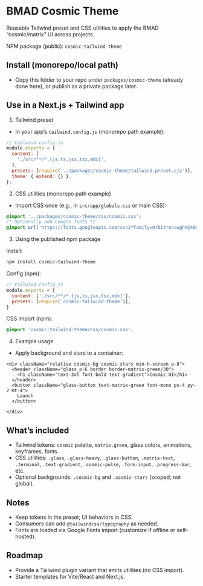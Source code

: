 # BMAD Cosmic Theme

Reusable Tailwind preset and CSS utilities to apply the BMAD “cosmic/matrix” UI across projects.

NPM package (public): `cosmic-tailwind-theme`

## Install (monorepo/local path)

- Copy this folder to your repo under `packages/cosmic-theme` (already done here), or publish as a private package later.

## Use in a Next.js + Tailwind app

1) Tailwind preset

- In your app’s `tailwind.config.js` (monorepo path example):

```js
// tailwind.config.js
module.exports = {
  content: [
    './src/**/*.{js,ts,jsx,tsx,mdx}',
  ],
  presets: [require('../packages/cosmic-theme/tailwind.preset.cjs')],
  theme: { extend: {} },
};
```

2) CSS utilities (monorepo path example)

- Import CSS once (e.g., in `src/app/globals.css` or main CSS):

```css
@import '../packages/cosmic-theme/css/cosmic.css';
/* Optionally add Google fonts */
@import url('https://fonts.googleapis.com/css2?family=Orbitron:wght@400;500;700;900&family=JetBrains+Mono:wght@400;500;700&display=swap');
```

3) Using the published npm package

Install:
```bash
npm install cosmic-tailwind-theme
```

Config (npm):
```js
// tailwind.config.js
module.exports = {
  content: ['./src/**/*.{js,ts,jsx,tsx,mdx}'],
  presets: [require('cosmic-tailwind-theme')],
}
```

CSS import (npm):
```css
@import 'cosmic-tailwind-theme/css/cosmic.css';
```

4) Example usage

- Apply background and stars to a container:

```tsx
<div className="relative cosmic-bg cosmic-stars min-h-screen p-8">
  <header className="glass p-6 border border-matrix-green/30">
    <h1 className="text-3xl font-bold text-gradient">Cosmic UI</h1>
  </header>
  <button className="glass-button text-matrix-green font-mono px-4 py-2 mt-4">
    Launch
  </button>
  
</div>
```

## What’s included

- Tailwind tokens: `cosmic` palette, `matrix.green`, glass colors, animations, keyframes, fonts.
- CSS utilities: `.glass`, `.glass-heavy`, `.glass-button`, `.matrix-text`, `.terminal`, `.text-gradient`, `.cosmic-pulse`, `.form-input`, `.progress-bar`, etc.
- Optional backgrounds: `.cosmic-bg` and `.cosmic-stars` (scoped; not global).

## Notes

- Keep tokens in the preset; UI behaviors in CSS.
- Consumers can add `@tailwindcss/typography` as needed.
- Fonts are loaded via Google Fonts import (customize if offline or self-hosted).

## Roadmap

- Provide a Tailwind plugin variant that emits utilities (no CSS import).
- Starter templates for Vite/React and Next.js.
